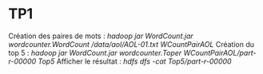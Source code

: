 TP1
===

Création des paires de mots :
*hadoop jar WordCount.jar wordcounter.WordCount /data/aol/AOL-01.txt WCountPairAOL*
Création du top 5 :
*hadoop jar WordCount.jar wordcounter.Toper WCountPairAOL/part-r-00000 Top5*
Afficher le résultat :
*hdfs dfs -cat Top5/part-r-00000*